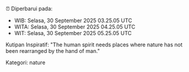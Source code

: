 ⏰ Diperbarui pada:
- WIB: Selasa, 30 September 2025 03.25.05 UTC
- WITA: Selasa, 30 September 2025 04.25.05 UTC
- WIT: Selasa, 30 September 2025 05.25.05 UTC

Kutipan Inspiratif:
"The human spirit needs places where nature has not been rearranged by the hand of man."


Kategori: nature

